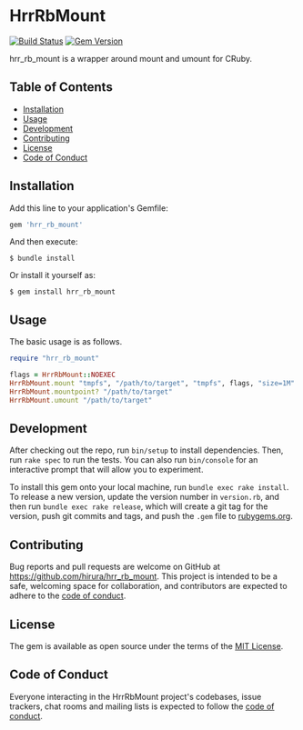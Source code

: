 # HrrRbMount

[![Build Status](https://travis-ci.com/hirura/hrr_rb_mount.svg?branch=master)](https://travis-ci.com/hirura/hrr_rb_mount)
[![Gem Version](https://badge.fury.io/rb/hrr_rb_mount.svg)](https://badge.fury.io/rb/hrr_rb_mount)

hrr_rb_mount is a wrapper around mount and umount for CRuby.

## Table of Contents

- [Installation](#installation)
- [Usage](#usage)
- [Development](#development)
- [Contributing](#contributing)
- [License](#license)
- [Code of Conduct](#code-of-conduct)

## Installation

Add this line to your application's Gemfile:

```ruby
gem 'hrr_rb_mount'
```

And then execute:

    $ bundle install

Or install it yourself as:

    $ gem install hrr_rb_mount

## Usage

The basic usage is as follows.

```ruby
require "hrr_rb_mount"

flags = HrrRbMount::NOEXEC
HrrRbMount.mount "tmpfs", "/path/to/target", "tmpfs", flags, "size=1M" # => 0
HrrRbMount.mountpoint? "/path/to/target"                               # => true
HrrRbMount.umount "/path/to/target"                                    # => 0
```

## Development

After checking out the repo, run `bin/setup` to install dependencies. Then, run `rake spec` to run the tests. You can also run `bin/console` for an interactive prompt that will allow you to experiment.

To install this gem onto your local machine, run `bundle exec rake install`. To release a new version, update the version number in `version.rb`, and then run `bundle exec rake release`, which will create a git tag for the version, push git commits and tags, and push the `.gem` file to [rubygems.org](https://rubygems.org).

## Contributing

Bug reports and pull requests are welcome on GitHub at https://github.com/hirura/hrr_rb_mount. This project is intended to be a safe, welcoming space for collaboration, and contributors are expected to adhere to the [code of conduct](https://github.com/hirura/hrr_rb_mount/blob/master/CODE_OF_CONDUCT.md).


## License

The gem is available as open source under the terms of the [MIT License](https://opensource.org/licenses/MIT).

## Code of Conduct

Everyone interacting in the HrrRbMount project's codebases, issue trackers, chat rooms and mailing lists is expected to follow the [code of conduct](https://github.com/hirura/hrr_rb_mount/blob/master/CODE_OF_CONDUCT.md).
